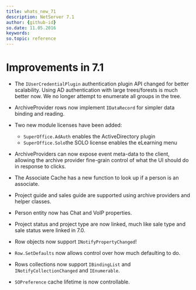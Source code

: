 ```yaml
---
title: whats_new_71
description: NetServer 7.1
author: {github-id}
so.date: 11.05.2016
keywords: 
so.topic: reference
---
```


# Improvements in 7.1

* The `IUserCredentialPlugin` authentication plugin API changed for better scalability. Using AD authentication with large trees/forests is much better now. We no longer attempt to enumerate all groups in the tree.

* ArchiveProvider rows now implement `IDataRecord` for simpler data binding and reading.

* Two new module licenses have been added:
  * `SuperOffice.AdAuth` enables the ActiveDirectory plugin
  * `SuperOffice.Solo`the SOLO license enables the eLearning menu

* ArchiveProviders can now expose event meta-data to the client, allowing the archive provider fine-grain control of what the UI should do in response to clicks.

* The Associate Cache has a new function to look up if a person is an associate.

* Project guide and sales guide are supported using archive providers and helper classes.

* Person entity now has Chat and VoIP properties.

* Project status and project type are now linked, much like sale type and sale status were linked in 7.0.

* Row objects now support `INotifyPropertyChanged`!

* `Row.SetDefaults` now allows control over how much defaulting to do.

* Rows collections now support `IBindingList` and `INotifyCollectionChanged` and `IEnumerable`.

* `SOPreference` cache lifetime is now controllable.
